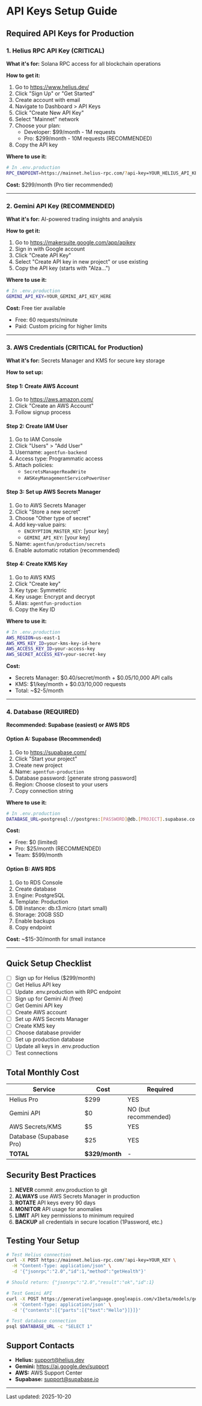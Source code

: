 # API Keys Setup Guide

## Required API Keys for Production

### 1. Helius RPC API Key (CRITICAL)

**What it's for:** Solana RPC access for all blockchain operations

**How to get it:**
1. Go to https://www.helius.dev/
2. Click "Sign Up" or "Get Started"
3. Create account with email
4. Navigate to Dashboard > API Keys
5. Click "Create New API Key"
6. Select "Mainnet" network
7. Choose your plan:
   - Developer: $99/month - 1M requests
   - Pro: $299/month - 10M requests (RECOMMENDED)
8. Copy the API key

**Where to use it:**
```bash
# In .env.production
RPC_ENDPOINT=https://mainnet.helius-rpc.com/?api-key=YOUR_HELIUS_API_KEY
```

**Cost:** $299/month (Pro tier recommended)

---

### 2. Gemini API Key (RECOMMENDED)

**What it's for:** AI-powered trading insights and analysis

**How to get it:**
1. Go to https://makersuite.google.com/app/apikey
2. Sign in with Google account
3. Click "Create API Key"
4. Select "Create API key in new project" or use existing
5. Copy the API key (starts with "AIza...")

**Where to use it:**
```bash
# In .env.production
GEMINI_API_KEY=YOUR_GEMINI_API_KEY_HERE
```

**Cost:** Free tier available
- Free: 60 requests/minute
- Paid: Custom pricing for higher limits

---

### 3. AWS Credentials (CRITICAL for Production)

**What it's for:** Secrets Manager and KMS for secure key storage

**How to set up:**

#### Step 1: Create AWS Account
1. Go to https://aws.amazon.com/
2. Click "Create an AWS Account"
3. Follow signup process

#### Step 2: Create IAM User
1. Go to IAM Console
2. Click "Users" > "Add User"
3. Username: `agentfun-backend`
4. Access type: Programmatic access
5. Attach policies:
   - `SecretsManagerReadWrite`
   - `AWSKeyManagementServicePowerUser`

#### Step 3: Set up AWS Secrets Manager
1. Go to AWS Secrets Manager
2. Click "Store a new secret"
3. Choose "Other type of secret"
4. Add key-value pairs:
   - `ENCRYPTION_MASTER_KEY`: [your key]
   - `GEMINI_API_KEY`: [your key]
5. Name: `agentfun/production/secrets`
6. Enable automatic rotation (recommended)

#### Step 4: Create KMS Key
1. Go to AWS KMS
2. Click "Create key"
3. Key type: Symmetric
4. Key usage: Encrypt and decrypt
5. Alias: `agentfun-production`
6. Copy the Key ID

**Where to use it:**
```bash
# In .env.production
AWS_REGION=us-east-1
AWS_KMS_KEY_ID=your-kms-key-id-here
AWS_ACCESS_KEY_ID=your-access-key
AWS_SECRET_ACCESS_KEY=your-secret-key
```

**Cost:** 
- Secrets Manager: $0.40/secret/month + $0.05/10,000 API calls
- KMS: $1/key/month + $0.03/10,000 requests
- Total: ~$2-5/month

---

### 4. Database (REQUIRED)

**Recommended: Supabase (easiest) or AWS RDS**

#### Option A: Supabase (Recommended)
1. Go to https://supabase.com/
2. Click "Start your project"
3. Create new project
4. Name: `agentfun-production`
5. Database password: [generate strong password]
6. Region: Choose closest to your users
7. Copy connection string

**Where to use it:**
```bash
# In .env.production
DATABASE_URL=postgresql://postgres:[PASSWORD]@db.[PROJECT].supabase.co:5432/postgres
```

**Cost:**
- Free: $0 (limited)
- Pro: $25/month (RECOMMENDED)
- Team: $599/month

#### Option B: AWS RDS
1. Go to RDS Console
2. Create database
3. Engine: PostgreSQL
4. Template: Production
5. DB instance: db.t3.micro (start small)
6. Storage: 20GB SSD
7. Enable backups
8. Copy endpoint

**Cost:** ~$15-30/month for small instance

---

## Quick Setup Checklist

- [ ] Sign up for Helius ($299/month)
- [ ] Get Helius API key
- [ ] Update .env.production with RPC endpoint
- [ ] Sign up for Gemini AI (free)
- [ ] Get Gemini API key
- [ ] Create AWS account
- [ ] Set up AWS Secrets Manager
- [ ] Create KMS key
- [ ] Choose database provider
- [ ] Set up production database
- [ ] Update all keys in .env.production
- [ ] Test connections

## Total Monthly Cost

| Service | Cost | Required |
|---------|------|----------|
| Helius Pro | $299 | YES |
| Gemini API | $0 | NO (but recommended) |
| AWS Secrets/KMS | $5 | YES |
| Database (Supabase Pro) | $25 | YES |
| **TOTAL** | **$329/month** | - |

## Security Best Practices

1. **NEVER** commit .env.production to git
2. **ALWAYS** use AWS Secrets Manager in production
3. **ROTATE** API keys every 90 days
4. **MONITOR** API usage for anomalies
5. **LIMIT** API key permissions to minimum required
6. **BACKUP** all credentials in secure location (1Password, etc.)

## Testing Your Setup

```bash
# Test Helius connection
curl -X POST https://mainnet.helius-rpc.com/?api-key=YOUR_KEY \
  -H "Content-Type: application/json" \
  -d '{"jsonrpc":"2.0","id":1,"method":"getHealth"}'

# Should return: {"jsonrpc":"2.0","result":"ok","id":1}

# Test Gemini API
curl -X POST https://generativelanguage.googleapis.com/v1beta/models/gemini-pro:generateContent?key=YOUR_KEY \
  -H 'Content-Type: application/json' \
  -d '{"contents":[{"parts":[{"text":"Hello"}]}]}'

# Test database connection
psql $DATABASE_URL -c "SELECT 1"
```

## Support Contacts

- **Helius:** support@helius.dev
- **Gemini:** https://ai.google.dev/support
- **AWS:** AWS Support Center
- **Supabase:** support@supabase.io

---

Last updated: 2025-10-20
